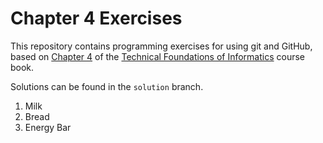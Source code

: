 # Chapter 4 Exercises

This repository contains programming exercises for using git and GitHub,
based on [Chapter 4](https://info201.github.io/git-basics.html)
of the [Technical Foundations of Informatics](https://info201.github.io/) course book.

Solutions can be found in the `solution` branch.


1. Milk
2. Bread
3. Energy Bar
